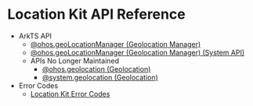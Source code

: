 # Location Kit API Reference

- ArkTS API
  - [@ohos.geoLocationManager (Geolocation Manager)](js-apis-geoLocationManager.md)
  - [@ohos.geoLocationManager (Geolocation Manager) (System API)](js-apis-geoLocationManager-sys.md)
  - APIs No Longer Maintained
    - [@ohos.geolocation (Geolocation)](js-apis-geolocation.md)
    - [@system.geolocation (Geolocation)](js-apis-system-location.md)
- Error Codes
  - [Location Kit Error Codes](errorcode-geoLocationManager.md)
